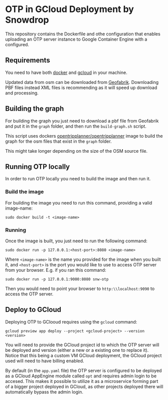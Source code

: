 # OTP in GCloud Deployment by Snowdrop

This repository contains the Dockerfile and othe configuration that enables uploading an OTP server instance to Google Container Engine with a configured.

## Requirements

You need to have both [docker](https://docs.docker.com/engine/installation/) and [gcloud](https://cloud.google.com/sdk/downloads) in your machine.

Updated data from osm can be downloaded from [Geofabrik](http://download.geofabrik.de/). Downloading PBF files instead XML files is recommending as it will speed up download and processing.

## Building the graph

For building the graph you just need to download a pbf file from Geofabrik and put it in the `graph` folder, and then run the `build-graph.sh` script.

This script uses dockers [opentripplanner/opentripplanner]() image to build the graph for the osm files that exist in the `graph` folder.

This might take longer depending on the size of the OSM source file.

## Running OTP locally

In order to run OTP locally you need to build the image and then run it.

### Build the image

For building the image you need to run this command, providing a valid image-name:

`sudo docker build -t <image-name>`

### Running

Once the image is built, you just need to run the following command:

`sudo docker run -p 127.0.0.1:<host-port>:8080 <image-name>`

Where `<image-name>` is the name you provided for the image when you built it, and `<host-port>` is the port you would like to use to access OTP server from your browser. E.g. if you ran this command:

`sudo docker run -p 127.0.0.1:9000:8080 snw-otp`

Then you would need to point your browser to `http:\\localhost:9090` to access the OTP server.

## Deploy to GCloud

Deploying OTP to GClooud requires using the `gcloud` command:

`gcloud preview app deploy --project <gcloud-project> --version <version>`

You will need to provide the GCloud project id to which the OTP server will be deployed and version (either a new or a existing one to replace it). Notice that this being a custom VM GCloud deployment, the GCloud project used will need to have billing enabled.

By default (in the `app.yaml` file) the OTP server is configured to be deployed as a GCloud AppEngine module called `opt` and requires admin login to be accesed. This makes it possible to utilize it as a microservice forming part of a bigger project deployed in GCloud, as other projects deployed there will automatically bypass the admin login.
